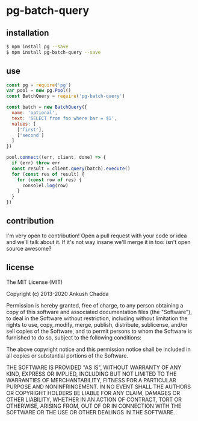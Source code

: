 # pg-batch-query



## installation

```bash
$ npm install pg --save
$ npm install pg-batch-query --save
```

## use

```js
const pg = require('pg')
var pool = new pg.Pool()
const BatchQuery = require('pg-batch-query')

const batch = new BatchQuery({
  name: 'optional',
  text: 'SELECT from foo where bar = $1',
  values: [
    ['first'],
    ['second']
  ]
})

pool.connect((err, client, done) => {
  if (err) throw err
  const result = client.query(batch).execute()
  for (const res of result) {
    for (const row of res) {
      consolel.log(row)
    }
  }
})
```

## contribution

I'm very open to contribution! Open a pull request with your code or idea and we'll talk about it. If it's not way insane we'll merge it in too: isn't open source awesome?

## license

The MIT License (MIT)

Copyright (c) 2013-2020 Ankush Chadda

Permission is hereby granted, free of charge, to any person obtaining a copy
of this software and associated documentation files (the "Software"), to deal
in the Software without restriction, including without limitation the rights
to use, copy, modify, merge, publish, distribute, sublicense, and/or sell
copies of the Software, and to permit persons to whom the Software is
furnished to do so, subject to the following conditions:

The above copyright notice and this permission notice shall be included in
all copies or substantial portions of the Software.

THE SOFTWARE IS PROVIDED "AS IS", WITHOUT WARRANTY OF ANY KIND, EXPRESS OR
IMPLIED, INCLUDING BUT NOT LIMITED TO THE WARRANTIES OF MERCHANTABILITY,
FITNESS FOR A PARTICULAR PURPOSE AND NONINFRINGEMENT. IN NO EVENT SHALL THE
AUTHORS OR COPYRIGHT HOLDERS BE LIABLE FOR ANY CLAIM, DAMAGES OR OTHER
LIABILITY, WHETHER IN AN ACTION OF CONTRACT, TORT OR OTHERWISE, ARISING FROM,
OUT OF OR IN CONNECTION WITH THE SOFTWARE OR THE USE OR OTHER DEALINGS IN
THE SOFTWARE.

